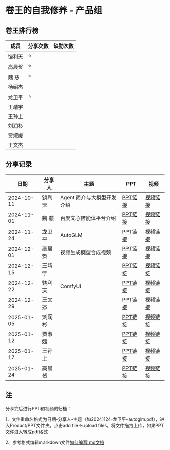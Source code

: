 # 卷王的自我修养 - 产品组

## 卷王排行榜

| 成员   | 分享次数 | 缺勤次数 |
|------|------|------|
| 饶利天  |  ⭐ |      |
| 高晨贺  |  ⭐ |      |
| 魏  慈  |  ⭐ |      |
| 杨绍杰  |   |      |
| 龙卫平  | ⭐  |    |
| 王靖宇  |   |     |
| 王孙上  |   |     |
| 刘润杉  |   |     |
| 贾淑媛  |   |     |
| 王文杰  |   |     |

## 分享记录

| 日期         | 分享人  | 主题                                                                                                            | PPT                                                                                                                                         | 视频                                                   |
|------------|------|---------------------------------------------------------------------------------------------------------------|---------------------------------------------------------------------------------------------------------------------------------------------|------------------------------------------------------|
| 2024-10-11 | 饶利天  | Agent 简介与大模型开发介绍  | [PPT链接](https://github.com/Matrix-King-Studio/The-King-of-Involution/raw/master/Product/PPT/20241011-饶利天-Agent简介与大模型开发介绍.pptx)                              | [视频链接](https://www.bilibili.com/video/BV1sK2RYnEKg/) |
| 2024-11-01 | 魏  慈  | 百度文心智能体平台介绍  | [PPT链接](https://github.com/Matrix-King-Studio/The-King-of-Involution/raw/master/Product/PPT/20241103-魏慈-百度文心智能体平台功能分享.pptx)                              | [视频链接](https://www.bilibili.com/video/BV1G3D5Y8EVr/) |
| 2024-11-24 | 龙卫平  |  AutoGLM | [PPT链接](https://github.com/Matrix-King-Studio/The-King-of-Involution/raw/master/Product/PPT//)  | [视频链接]() |
| 2024-12-01 | 高晨贺  |  视频生成模型合成视频  | [PPT链接](https://github.com/Matrix-King-Studio/The-King-of-Involution/raw/master/Product/PPT/)  | [视频链接]() |
| 2024-12-15 | 王靖宇  |   | [PPT链接](https://github.com/Matrix-King-Studio/The-King-of-Involution/raw/master/Product/PPT/)  | [视频链接]() |
| 2024-12-22 | 饶利天  |  ComfyUI | [PPT链接](https://github.com/Matrix-King-Studio/The-King-of-Involution/raw/master/Product/PPT/)  | [视频链接]() |
| 2024-12-29 | 王文杰  |   | [PPT链接](https://github.com/Matrix-King-Studio/The-King-of-Involution/raw/master/Product/PPT/)  | [视频链接]() |
| 2025-01-05 | 刘润杉  |   | [PPT链接](https://github.com/Matrix-King-Studio/The-King-of-Involution/raw/master/Product/PPT/)  | [视频链接]() |
| 2025-01-12 | 贾淑媛  |   | [PPT链接](https://github.com/Matrix-King-Studio/The-King-of-Involution/raw/master/Product/PPT/)  | [视频链接]() |
| 2025-01-17 | 王孙上  |   | [PPT链接](https://github.com/Matrix-King-Studio/The-King-of-Involution/raw/master/Product/PPT/)  | [视频链接]() |
| 2025-01-24 | 高晨贺  |   | [PPT链接](https://github.com/Matrix-King-Studio/The-King-of-Involution/raw/master/Product/PPT/)  | [视频链接]() |

## 注
分享完后进行PPT和视频的归档：

1、文件重命名格式为日期-分享人-主题（如20241124-龙卫平-autoglm.pdf），进入Product/PPT文件夹，点击add file->upload files，将文件拖拽上传，如果PPT文件过大转成pdf格式

2、参考格式编辑markdown文件[如何编写 md文档](https://docs.github.com/zh/get-started/writing-on-github/getting-started-with-writing-and-formatting-on-github/quickstart-for-writing-on-github)
